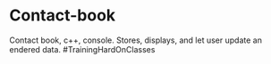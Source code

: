 # Contact-book
Contact book, c++, console. Stores, displays, and let user update an endered data.
#TrainingHardOnClasses
